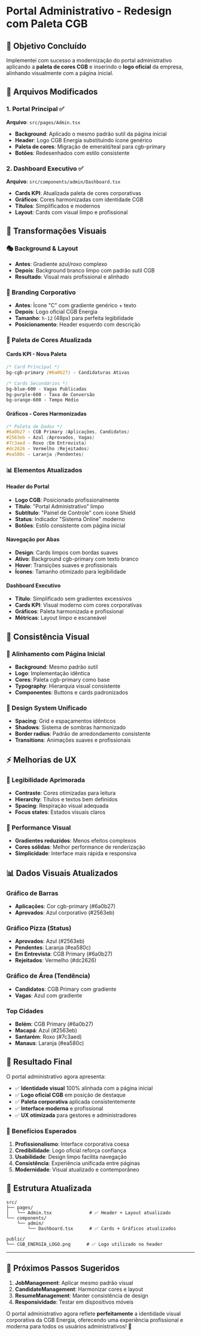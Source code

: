 # Portal Administrativo - Redesign com Paleta CGB

## 🎯 **Objetivo Concluído**

Implementei com sucesso a modernização do portal administrativo aplicando a **paleta de cores CGB** e inserindo o **logo oficial** da empresa, alinhando visualmente com a página inicial.

## 📍 **Arquivos Modificados**

### **1. Portal Principal** ✅
**Arquivo**: `src/pages/Admin.tsx`
- **Background**: Aplicado o mesmo padrão sutil da página inicial
- **Header**: Logo CGB Energia substituindo ícone genérico
- **Paleta de cores**: Migração de emerald/teal para cgb-primary
- **Botões**: Redesenhados com estilo consistente

### **2. Dashboard Executivo** ✅  
**Arquivo**: `src/components/admin/Dashboard.tsx`
- **Cards KPI**: Atualizada paleta de cores corporativas
- **Gráficos**: Cores harmonizadas com identidade CGB
- **Títulos**: Simplificados e modernos
- **Layout**: Cards com visual limpo e profissional

## 🎨 **Transformações Visuais**

### **🎭 Background & Layout**
- **Antes**: Gradiente azul/roxo complexo
- **Depois**: Background branco limpo com padrão sutil CGB
- **Resultado**: Visual mais profissional e alinhado

### **🏢 Branding Corporativo**
- **Antes**: Ícone "C" com gradiente genérico + texto
- **Depois**: Logo oficial CGB Energia
- **Tamanho**: `h-12` (48px) para perfeita legibilidade
- **Posicionamento**: Header esquerdo com descrição

### **🎨 Paleta de Cores Atualizada**

#### **Cards KPI - Nova Paleta**
```css
/* Card Principal */
bg-cgb-primary (#6a0b27) - Candidaturas Ativas

/* Cards Secundários */  
bg-blue-600 - Vagas Publicadas
bg-purple-600 - Taxa de Conversão
bg-orange-600 - Tempo Médio
```

#### **Gráficos - Cores Harmonizadas**
```css
/* Paleta de Dados */
#6a0b27 - CGB Primary (Aplicações, Candidatos)
#2563eb - Azul (Aprovados, Vagas)
#7c3aed - Roxo (Em Entrevista)
#dc2626 - Vermelho (Rejeitados)
#ea580c - Laranja (Pendentes)
```

### **📊 Elementos Atualizados**

#### **Header do Portal**
- **Logo CGB**: Posicionado profissionalmente
- **Título**: "Portal Administrativo" limpo
- **Subtítulo**: "Painel de Controle" com ícone Shield
- **Status**: Indicador "Sistema Online" moderno
- **Botões**: Estilo consistente com página inicial

#### **Navegação por Abas**
- **Design**: Cards limpos com bordas suaves
- **Ativo**: Background cgb-primary com texto branco
- **Hover**: Transições suaves e profissionais
- **Ícones**: Tamanho otimizado para legibilidade

#### **Dashboard Executivo**
- **Título**: Simplificado sem gradientes excessivos
- **Cards KPI**: Visual moderno com cores corporativas
- **Gráficos**: Paleta harmonizada e profissional
- **Métricas**: Layout limpo e escaneável

## 📱 **Consistência Visual**

### **🔄 Alinhamento com Página Inicial**
- **Background**: Mesmo padrão sutil
- **Logo**: Implementação idêntica
- **Cores**: Paleta cgb-primary como base
- **Typography**: Hierarquia visual consistente
- **Componentes**: Buttons e cards padronizados

### **🎯 Design System Unificado**
- **Spacing**: Grid e espaçamentos idênticos
- **Shadows**: Sistema de sombras harmonizado
- **Border radius**: Padrão de arredondamento consistente
- **Transitions**: Animações suaves e profissionais

## ⚡ **Melhorias de UX**

### **👀 Legibilidade Aprimorada**
- **Contraste**: Cores otimizadas para leitura
- **Hierarchy**: Títulos e textos bem definidos
- **Spacing**: Respiração visual adequada
- **Focus states**: Estados visuais claros

### **🚀 Performance Visual**
- **Gradientes reduzidos**: Menos efeitos complexos
- **Cores sólidas**: Melhor performance de renderização
- **Simplicidade**: Interface mais rápida e responsiva

## 📊 **Dados Visuais Atualizados**

### **Gráfico de Barras**
- **Aplicações**: Cor cgb-primary (#6a0b27)
- **Aprovados**: Azul corporativo (#2563eb)

### **Gráfico Pizza (Status)**
- **Aprovados**: Azul (#2563eb)
- **Pendentes**: Laranja (#ea580c)  
- **Em Entrevista**: CGB Primary (#6a0b27)
- **Rejeitados**: Vermelho (#dc2626)

### **Gráfico de Área (Tendência)**
- **Candidatos**: CGB Primary com gradiente
- **Vagas**: Azul com gradiente

### **Top Cidades**
- **Belém**: CGB Primary (#6a0b27)
- **Macapá**: Azul (#2563eb)
- **Santarém**: Roxo (#7c3aed)
- **Manaus**: Laranja (#ea580c)

## 🎯 **Resultado Final**

O portal administrativo agora apresenta:

- ✅ **Identidade visual** 100% alinhada com a página inicial
- ✅ **Logo oficial CGB** em posição de destaque
- ✅ **Paleta corporativa** aplicada consistentemente
- ✅ **Interface moderna** e profissional
- ✅ **UX otimizada** para gestores e administradores

### **🔄 Benefícios Esperados**

1. **Profissionalismo**: Interface corporativa coesa
2. **Credibilidade**: Logo oficial reforça confiança
3. **Usabilidade**: Design limpo facilita navegação
4. **Consistência**: Experiência unificada entre páginas
5. **Modernidade**: Visual atualizado e contemporâneo

## 📂 **Estrutura Atualizada**

```
src/
├── pages/
│   └── Admin.tsx              # ✅ Header + Layout atualizado
└── components/
    └── admin/
        └── Dashboard.tsx      # ✅ Cards + Gráficos atualizados

public/
└── CGB_ENERGIA_LOGO.png      # ✅ Logo utilizado no header
```

---

## **🚀 Próximos Passos Sugeridos**

1. **JobManagement**: Aplicar mesmo padrão visual
2. **CandidateManagement**: Harmonizar cores e layout  
3. **ResumeManagement**: Manter consistência de design
4. **Responsividade**: Testar em dispositivos móveis

O portal administrativo agora reflete **perfeitamente** a identidade visual corporativa da CGB Energia, oferecendo uma experiência profissional e moderna para todos os usuários administrativos! 🎉 